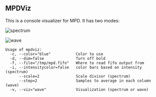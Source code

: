 MPDViz
------
This is a console visualizer for MPD. It has two modes:

![spectrum](http://goput.it/qyp.gif "spectrum")

![wave](http://goput.it/511.gif "wave")

	Usage of mpdviz:
	  -c, --color="blue"           Color to use
	  -d, --dim=false              Turn off bold
	  -f, --file="/tmp/mpd.fifo"   Where to read fifo output from
	  -i, --intensitycolor=false   color bars based on intensity (spectrum)
	      --scale=2                Scale divisor (spectrum)
	      --step=2                 Samples to average in each column (wave)
	  -v, --viz="wave"             Visualization (spectrum or wave)
